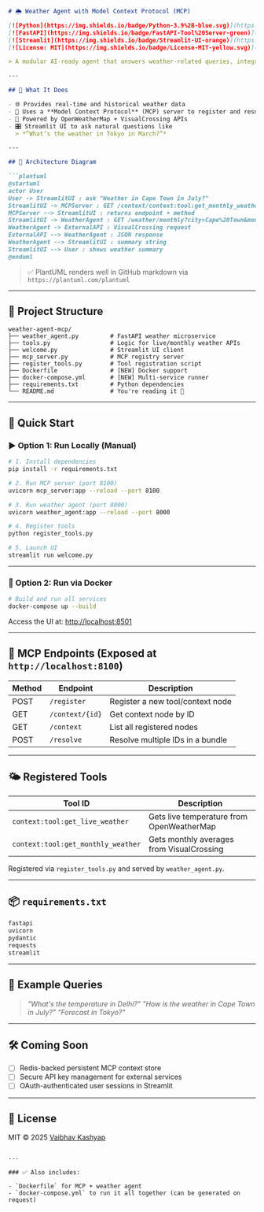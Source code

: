 ````markdown
# 🌦️ Weather Agent with Model Context Protocol (MCP)

[![Python](https://img.shields.io/badge/Python-3.9%2B-blue.svg)](https://www.python.org/)
[![FastAPI](https://img.shields.io/badge/FastAPI-Tool%20Server-green)](https://fastapi.tiangolo.com/)
[![Streamlit](https://img.shields.io/badge/Streamlit-UI-orange)](https://streamlit.io/)
[![License: MIT](https://img.shields.io/badge/License-MIT-yellow.svg)](https://opensource.org/licenses/MIT)

> A modular AI-ready agent that answers weather-related queries, integrated with an Anthropic-style **Model Context Protocol (MCP)** registry.

---

## 🧠 What It Does

- 🌐 Provides real-time and historical weather data
- 🧱 Uses a **Model Context Protocol** (MCP) server to register and resolve tools
- 🧠 Powered by OpenWeatherMap + VisualCrossing APIs
- 🎛️ Streamlit UI to ask natural questions like  
  > *“What’s the weather in Tokyo in March?”*

---

## 📐 Architecture Diagram

```plantuml
@startuml
actor User
User -> StreamlitUI : ask "Weather in Cape Town in July?"
StreamlitUI -> MCPServer : GET /context/context:tool:get_monthly_weather
MCPServer --> StreamlitUI : returns endpoint + method
StreamlitUI -> WeatherAgent : GET /weather/monthly?city=Cape%20Town&month=July
WeatherAgent -> ExternalAPI : VisualCrossing request
ExternalAPI --> WeatherAgent : JSON response
WeatherAgent --> StreamlitUI : summary string
StreamlitUI --> User : shows weather summary
@enduml
````

> ✅ PlantUML renders well in GitHub markdown via `https://plantuml.com/plantuml`

---

## 📁 Project Structure

```
weather-agent-mcp/
├── weather_agent.py         # FastAPI weather microservice
├── tools.py                 # Logic for live/monthly weather APIs
├── welcome.py               # Streamlit UI client
├── mcp_server.py            # MCP registry server
├── register_tools.py        # Tool registration script
├── Dockerfile               # [NEW] Docker support
├── docker-compose.yml       # [NEW] Multi-service runner
├── requirements.txt         # Python dependencies
└── README.md                # You're reading it 🙂
```

---

## 🚀 Quick Start

### ▶️ Option 1: Run Locally (Manual)

```bash
# 1. Install dependencies
pip install -r requirements.txt

# 2. Run MCP server (port 8100)
uvicorn mcp_server:app --reload --port 8100

# 3. Run weather agent (port 8000)
uvicorn weather_agent:app --reload --port 8000

# 4. Register tools
python register_tools.py

# 5. Launch UI
streamlit run welcome.py
```

---

### 🐳 Option 2: Run via Docker

```bash
# Build and run all services
docker-compose up --build
```

Access the UI at: [http://localhost:8501](http://localhost:8501)

---

## 🔧 MCP Endpoints (Exposed at `http://localhost:8100`)

| Method | Endpoint        | Description                      |
| ------ | --------------- | -------------------------------- |
| POST   | `/register`     | Register a new tool/context node |
| GET    | `/context/{id}` | Get context node by ID           |
| GET    | `/context`      | List all registered nodes        |
| POST   | `/resolve`      | Resolve multiple IDs in a bundle |

---

## 🌤️ Registered Tools

| Tool ID                            | Description                               |
| ---------------------------------- | ----------------------------------------- |
| `context:tool:get_live_weather`    | Gets live temperature from OpenWeatherMap |
| `context:tool:get_monthly_weather` | Gets monthly averages from VisualCrossing |

Registered via `register_tools.py` and served by `weather_agent.py`.

---

## 📦 `requirements.txt`

```txt
fastapi
uvicorn
pydantic
requests
streamlit
```

---

## 🐾 Example Queries

> *"What's the temperature in Delhi?"*
> *"How is the weather in Cape Town in July?"*
> *"Forecast in Tokyo?"*

---

## 🛠️ Coming Soon

* [ ] Redis-backed persistent MCP context store
* [ ] Secure API key management for external services
* [ ] OAuth-authenticated user sessions in Streamlit

---

## 📃 License

MIT © 2025 [Vaibhav Kashyap](https://github.com/your-handle)

```

---

### ✅ Also includes:

- `Dockerfile` for MCP + weather agent
- `docker-compose.yml` to run it all together (can be generated on request)
```

